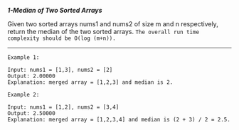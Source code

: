 ***1-Median of Two Sorted Arrays***

Given two sorted arrays nums1 and nums2 of size 
m and n respectively, return the median of the two sorted arrays.
`The overall run time complexity should be O(log (m+n)).`

---

```
Example 1:

Input: nums1 = [1,3], nums2 = [2]
Output: 2.00000
Explanation: merged array = [1,2,3] and median is 2.

Example 2:

Input: nums1 = [1,2], nums2 = [3,4]
Output: 2.50000
Explanation: merged array = [1,2,3,4] and median is (2 + 3) / 2 = 2.5.
```
